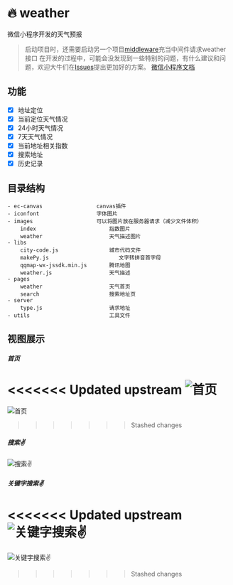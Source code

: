 # 🔥 weather
微信小程序开发的天气预报

> 启动项目时，还需要启动另一个项目[middleware](https://github.com/wuzaofeng/middleware)充当中间件请求weather接口
> 在开发的过程中，可能会没发现到一些特别的问题，有什么建议和问题，欢迎大牛们在[Issues](https://github.com/wuzaofeng/weather/issues)提出更加好的方案。
> [微信小程序文档](https://developers.weixin.qq.com/miniprogram/dev/)

## 功能
- [x]  地址定位
- [x]  当前定位天气情况
- [x]  24小时天气情况
- [x]  7天天气情况
- [x]  当前地址相关指数
- [x]  搜索地址
- [x]  历史记录

## 目录结构
```
- ec-canvas                 canvas插件
- iconfont                  字体图片
- images                    可以将图片放在服务器请求（减少文件体积）
    index                       指数图片
    weather                     天气描述图片
- libs                      
    city-code.js                城市代码文件
    makePy.js                      文字转拼音首字母
    qqmap-wx-jssdk.min.js       腾讯地图
    weather.js                  天气描述
- pages
    weather                     天气首页
    search                      搜索地址页
- server
    type.js                     请求地址
- utils                         工具文件
```
## 视图展示
##### 首页
<<<<<<< Updated upstream
![首页](https://github.com/wuzaofeng/weather/blob/master/gif/home.gif)
=======
![首页](/gif/home.gif)
>>>>>>> Stashed changes


##### 搜索✌️
![搜索✌️](/gif/search.gif)


##### 关键字搜索✌️
<<<<<<< Updated upstream
![关键字搜索✌️](./gif/search2.gif)
=======
![关键字搜索✌️](/gif/search2.gif)
>>>>>>> Stashed changes
